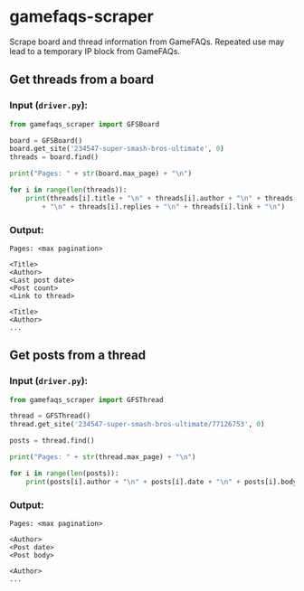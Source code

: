 # gamefaqs-scraper
Scrape board and thread information from GameFAQs. Repeated use may lead to a temporary IP block from GameFAQs.

## Get threads from a board
### Input (`driver.py`):
```python
from gamefaqs_scraper import GFSBoard

board = GFSBoard()
board.get_site('234547-super-smash-bros-ultimate', 0)
threads = board.find()

print("Pages: " + str(board.max_page) + "\n")

for i in range(len(threads)):
    print(threads[i].title + "\n" + threads[i].author + "\n" + threads[i].last
        + "\n" + threads[i].replies + "\n" + threads[i].link + "\n")
```
### Output:
```
Pages: <max pagination>

<Title>
<Author>
<Last post date>
<Post count>
<Link to thread>

<Title>
<Author>
...
```
## Get posts from a thread
### Input (`driver.py`):
```python
from gamefaqs_scraper import GFSThread

thread = GFSThread()
thread.get_site('234547-super-smash-bros-ultimate/77126753', 0)

posts = thread.find()

print("Pages: " + str(thread.max_page) + "\n")

for i in range(len(posts)):
    print(posts[i].author + "\n" + posts[i].date + "\n" + posts[i].body + "\n")
```
### Output:
```
Pages: <max pagination>

<Author>
<Post date>
<Post body>

<Author>
...
```
